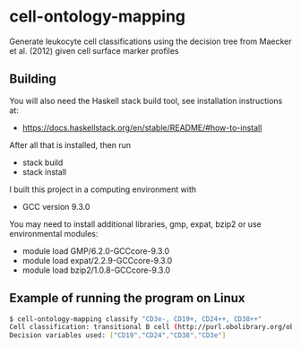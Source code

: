 # cell-ontology-mapping

Generate leukocyte cell classifications using the decision tree from Maecker et al. (2012) given cell surface marker profiles

## Building

You will also need the Haskell stack build tool, see installation instructions at:
 * https://docs.haskellstack.org/en/stable/README/#how-to-install


After all that is installed, then run
 * stack build
 * stack install


I built this project in a computing environment with 
 * GCC version 9.3.0

You may need to install additional libraries, gmp, expat, bzip2 or use environmental modules:
 * module load GMP/6.2.0-GCCcore-9.3.0
 * module load expat/2.2.9-GCCcore-9.3.0
 * module load bzip2/1.0.8-GCCcore-9.3.0


## Example of running the program on Linux

```bash
$ cell-ontology-mapping classify "CD3e-, CD19+, CD24++, CD38++"
Cell classification: transitional B cell (http://purl.obolibrary.org/obo/CL_0000818)
Decision variables used: ["CD19","CD24","CD38","CD3e"]
```
